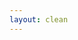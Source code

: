```yaml
---
layout: clean
---
```


<meta http-equiv="Content-Type" content="text/html; charset=UTF-8">
<meta name="viewport" content="width=device-width, initial-scale=1.0">
<title>Deviantart Tinder</title>
<link rel="stylesheet" type="text/css" href="{{ site.url }}/assets/deviantart/css/deviantART-gallery.min.css"/>
<link rel="stylesheet" type="text/css" href="{{ site.url }}/assets/deviantart/css/jTinder.css">
<link rel="stylesheet" type="text/css" href="{{ site.url }}/assets/deviantart/css/spinner.css">
<link rel="stylesheet" type="text/css" href="{{ site.url }}/assets/deviantart/css/custom.css">
<div class="body">

<div id="progress"></div>

<div class="wrap">
    <div id="tinderslide">
        <ul id="gallery">
            <div class="spinner">
              <div class="double-bounce1"></div>
              <div class="double-bounce2"></div>
            </div>
        </ul>
    </div>
</div>

<div class="actions">
    <a href="#" class="dislike"><i class="btn-dislike"></i></a>
    <a href="#" class="like"><i class="btn-like"></i></a>
</div>

<script type="text/javascript" src="{{ site.url }}/assets/deviantart/js/jquery.min.js"></script>
<script type="text/javascript" src="{{ site.url }}/assets/deviantart/js/jquery.transform2d.js"></script>
<script type="text/javascript" src="{{ site.url }}/assets/deviantart/js/jquery.jTinder.js"></script>
<script type="text/javascript" src="{{ site.url }}/assets/deviantart/js/ProgressBar.js"></script>
<script type="text/javascript" src="{{ site.url }}/assets/deviantart/js/deviantART-gallery-plugin.min.js"></script>
<script type="text/javascript" src="{{ site.url }}/assets/deviantart/js/main.js"></script>
</div>
